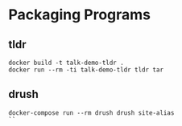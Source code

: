 # Packaging Programs

## tldr

```
docker build -t talk-demo-tldr .
docker run --rm -ti talk-demo-tldr tldr tar
```

## drush

```
docker-compose run --rm drush drush site-alias
``
